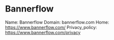 
# Bannerflow

Name: Bannerflow
Domain: bannerflow.com
Home: https://www.bannerflow.com/
Privacy_policy: https://www.bannerflow.com/privacy
